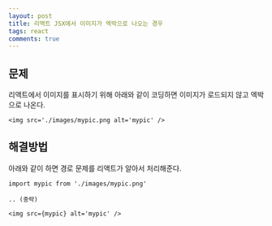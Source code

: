 ```yaml
---
layout: post
title: 리액트 JSX에서 이미지가 엑박으로 나오는 경우
tags: react
comments: true
---
```


## 문제

리액트에서 이미지를 표시하기 위해 아래와 같이 코딩하면 이미지가 로드되지 않고 엑박으로 나온다.

```
<img src='./images/mypic.png alt='mypic' />
```

## 해결방법

아래와 같이 하면 경로 문제를 리액트가 알아서 처리해준다.

```
import mypic from './images/mypic.png'

.. (중략)

<img src={mypic} alt='mypic' />
```
